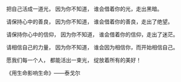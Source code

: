 把自己活成一道光，
因为你不知道，
谁会借着你的光，走出黑暗。

请保持心中的善良，
因为你不知道，
谁会借着你的善良，走出了绝望。

请保持你心中的信仰，
因为你不知道，
谁会借着你的信仰，走出了迷茫。

请相信自己的力量，
因为你不知道，
谁会因为相信你，而开始相信自己。

愿我们每一个人，
都能活出一束光，
绽放着所有的美好！

《用生命影响生命》——泰戈尔‬
